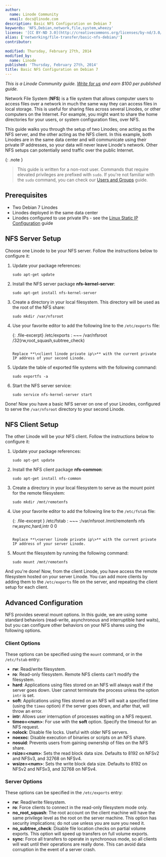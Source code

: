 ```yaml
---
author:
  name: Linode Community
  email: docs@linode.com
description: Basic NFS Configuration on Debian 7
keywords: 'NFS,Debian,network,file,system,wheezy'
license: '[CC BY-ND 3.0](http://creativecommons.org/licenses/by-nd/3.0/us/)'
alias: ['networking/file-transfer/basic-nfs-debian/']
contributor:
    
modified: Thursday, February 27th, 2014
modified_by:
  name: Linode
published: 'Thursday, February 27th, 2014'
title: Basic NFS Configuration on Debian 7
---
```


*This is a Linode Community guide. [Write for us](/docs/contribute) and earn $100 per published guide.*

Network File System (**NFS**) is a file system that allows computer users to access files over a network in much the same way they can access files in local storage. This is useful for sharing files across several Linodes, or other computers on the Internet. For example, you might want to share the home directories for your users, or system configuration files, over NFS.

This guide walks you through the setup of two Linodes; one acting as the NFS server, and the other acting as the NFS client. In this example, both Linodes are in the same data center and will communicate using their private IP addresses, so your data will never leave Linode's network. Other NFS setups can potentially send traffic over the public Internet.

 {: .note }
>
> This guide is written for a non-root user. Commands that require elevated privileges are prefixed with `sudo`. If you're not familiar with the `sudo` command, you can check our [Users and Groups](https://library.linode.com/using-linux/users-and-groups) guide.

Prerequisites
-------------

-   Two Debian 7 Linodes
-   Linodes deployed in the same data center
-   Linodes configured to use private IPs - see the [Linux Static IP Configuration](https://library.linode.com/networking/configuring-static-ip-interfaces) guide

NFS Server Setup
----------------

Choose one Linode to be your NFS server. Follow the instructions below to configure it:

1.  Update your package references:

        sudo apt-get update

2.  Install the NFS server package **nfs-kernel-server**:

        sudo apt-get install nfs-kernel-server

3.  Create a directory in your local filesystem. This directory will be used as the root of the NFS share:

        sudo mkdir /var/nfsroot

4.  Use your favorite editor to add the following line to the `/etc/exports` file:

    {: .file-excerpt}
	/etc/exports
	: ~~~
		/var/nfsroot	 <client linode private ip>/32(rw,root_squash,subtree_check)
	~~~
	
    Replace **\<client linode private ip\>** with the current private IP address of your second Linode.

5.  Update the table of exported file systems with the following command:

        sudo exportfs -a

6.  Start the NFS server service:

        sudo service nfs-kernel-server start

Done! Now you have a basic NFS server on one of your Linodes, configured to serve the `/var/nfsroot` directory to your second Linode.

NFS Client Setup
----------------

The other Linode will be your NFS client. Follow the instructions below to configure it:

1.  Update your package references:

        sudo apt-get update

2.  Install the NFS client package **nfs-common**:

        sudo apt-get install nfs-common

3.  Create a directory in your local filesystem to serve as the mount point for the remote filesystem:

        sudo mkdir /mnt/remotenfs

4.  Use your favorite editor to add the following line to the `/etc/fstab` file:

    {: .file-excerpt }
	/etc/fstab
	: ~~~
		<server linode private ip>:/var/nfsroot /mnt/remotenfs nfs rw,async,hard,intr 0 0
	~~~

    Replace **\<server linode private ip\>** with the current private IP address of your server Linode.

5.  Mount the filesystem by running the following command:

        sudo mount /mnt/remotenfs

And you're done! Now, from the client Linode, you have access the remote filesystem hosted on your server Linode. You can add more clients by adding them to the `/etc/exports` file on the server, and repeating the client setup for each client.

Advanced Configuration
----------------------

NFS provides several mount options. In this guide, we are using some standard behaviors (read-write, asynchronous and interruptible hard waits), but you can configure other behaviors on your NFS shares using the following options.

### Client Options

These options can be specified using the `mount` command, or in the `/etc/fstab` entry:

-   **rw**: Read/write filesystem.
-   **ro**: Read-only filesystem. Remote NFS clients can't modify the filesystem.
-   **hard**: Applications using files stored on an NFS will always wait if the server goes down. User cannot terminate the process unless the option `intr` is set.
-   **soft**: Applications using files stored on an NFS will wait a specified time (using the `timeo` option) if the server goes down, and after that, will throw an error.
-   **intr**: Allows user interruption of processes waiting on a NFS request.
-   **timeo=\<num\>**: For use with the **soft** option. Specify the timeout for an NFS request.
-   **nolock**: Disable file locks. Useful with older NFS servers.
-   **noexec**: Disable execution of binaries or scripts on an NFS share.
-   **nosuid**: Prevents users from gaining ownership of files on the NFS share.
-   **rsize=\<num\>**: Sets the read block data size. Defaults to 8192 on NFSv2 and NFSv3, and 32768 on NFSv4.
-   **wsize=\<num\>**: Sets the write block data size. Defaults to 8192 on NFSv2 and NFSv3, and 32768 on NFSv4.

### Server Options

These options can be specified in the `/etc/exports` entry:

-   **rw**: Read/write filesystem.
-   **ro**: Force clients to connect in the read-only filesystem mode only.
-   **no\_root\_squash**: The root account on the client machine will have the same privilege level as the root on the server machine. This option has security implications; do not use unless you are sure you need it.
-   **no\_subtree\_check**: Disable file location checks on partial volume exports. This option will speed up transfers on full volume exports.
-   **sync**: Force all transfers to operate in synchronous mode, so all clients will wait until their operations are really done. This can avoid data corruption in the event of a server crash.



